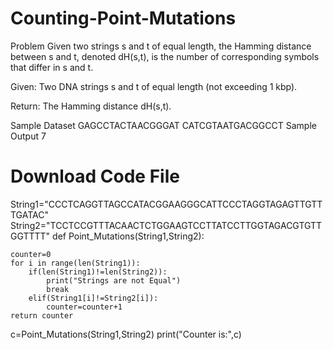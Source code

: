 # Counting-Point-Mutations
Problem
Given two strings s and t of equal length, the Hamming distance between s and t, denoted dH(s,t), is the number of corresponding symbols that differ in s and t.

Given: Two DNA strings s and t of equal length (not exceeding 1 kbp).

Return: The Hamming distance dH(s,t).

Sample Dataset
GAGCCTACTAACGGGAT
CATCGTAATGACGGCCT
Sample Output
7
# Download Code File
String1="CCCTCAGGTTAGCCATACGGAAGGGCATTCCCTAGGTAGAGTTGTTTGATAC"
String2="TCCTCCGTTTACAACTCTGGAAGTCCTTATCCTTGGTAGACGTGTTGGTTTT"
def Point_Mutations(String1,String2):
    
    counter=0
    for i in range(len(String1)):
        if(len(String1)!=len(String2)):
            print("Strings are not Equal")
            break
        elif(String1[i]!=String2[i]):
            counter=counter+1
    return counter        

c=Point_Mutations(String1,String2)
print("Counter is:",c)
